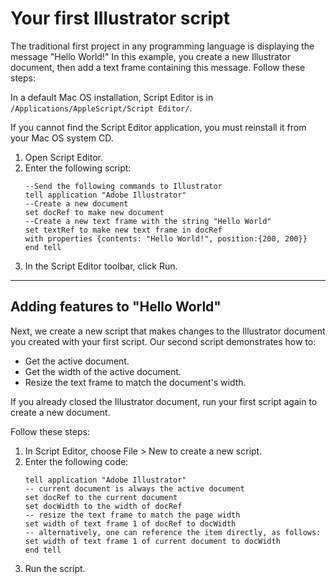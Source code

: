 # Your first Illustrator script

The traditional first project in any programming language is displaying the message "Hello World!" In this example, you create a new Illustrator document, then add a text frame containing this message. Follow these steps:

In a default Mac OS installation, Script Editor is in `/Applications/AppleScript/Script Editor/`.

If you cannot find the Script Editor application, you must reinstall it from your Mac OS system CD.

1. Open Script Editor.
2. Enter the following script:
    ```applescript
    --Send the following commands to Illustrator
    tell application "Adobe Illustrator"
    --Create a new document
    set docRef to make new document
    --Create a new text frame with the string "Hello World"
    set textRef to make new text frame in docRef
    with properties {contents: "Hello World!", position:{200, 200}}
    end tell
    ```
3. In the Script Editor toolbar, click Run.

---

## Adding features to "Hello World"

Next, we create a new script that makes changes to the Illustrator document you created with your first script. Our second script demonstrates how to:

- Get the active document.
- Get the width of the active document.
- Resize the text frame to match the document's width.

If you already closed the Illustrator document, run your first script again to create a new document.

Follow these steps:

1. In Script Editor, choose File > New to create a new script.
2. Enter the following code:
    ```applescript
    tell application "Adobe Illustrator"
    -- current document is always the active document
    set docRef to the current document
    set docWidth to the width of docRef
    -- resize the text frame to match the page width
    set width of text frame 1 of docRef to docWidth
    -- alternatively, one can reference the item directly, as follows:
    set width of text frame 1 of current document to docWidth
    end tell
    ```
3. Run the script.
